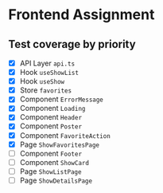 # Frontend Assignment

## Test coverage by priority

- [x] API Layer `api.ts`
- [x] Hook `useShowList`
- [x] Hook `useShow`
- [x] Store `favorites`
- [x] Component `ErrorMessage`
- [x] Component `Loading`
- [x] Component `Header`
- [x] Component `Poster`
- [x] Component `FavoriteAction`
- [x] Page `ShowFavoritesPage`
- [ ] Component `Footer`
- [ ] Component `ShowCard`
- [ ] Page `ShowListPage`
- [ ] Page `ShowDetailsPage`
